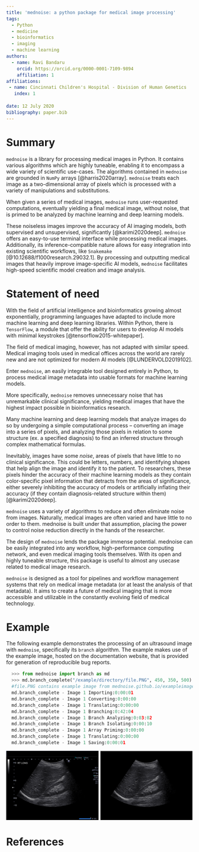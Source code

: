```yaml
---
title: 'mednoise: a python package for medical image processing'
tags:
  - Python
  - medicine
  - bioinformatics
  - imaging
  - machine learning
authors:
  - name: Ravi Bandaru
    orcid: https://orcid.org/0000-0001-7109-9894
    affiliation: 1
affiliations:
 - name: Cincinnati Children's Hospital - Division of Human Genetics
   index: 1
   
date: 12 July 2020
bibliography: paper.bib
---
```


# Summary

`mednoise` is a library for processing medical images in Python. It contains various algorithms which are highly tuneable, enabling it to encompass a wide variety of scientific use-cases. The algorithms contained in `mednoise` are grounded in `NumPy` arrays [@harris2020array]. `mednoise` treats each image as a two-dimensional array of pixels which is processed with a variety of manipulations and substitutions. 

When given a series of medical images, `mednoise` runs user-requested computations, eventually yielding a final medical image, without noise, that is primed to be analyzed by machine learning and deep learning models.

These noiseless images improve the accuracy of AI imaging models, both supervised and unsupervised, significantly [@karimi2020deep]. `mednoise` offers an easy-to-use terminal interface while processing medical images. Additionally, its inference-compatible nature allows for easy integration into existing scientific workflows, like `Snakemake` [@10.12688/f1000research.29032.1]. By processing and outputting medical images that heavily improve image-specific AI models, `mednoise` facilitates high-speed scientific model creation and image analysis.

# Statement of need

With the field of artificial intelligence and bioinformatics growing almost exponentially, programming languages have adapted to include more machine learning and deep learning libraries. Within Python, there is `TensorFlow`, a module that offer the ability for users to develop AI models with minimal keystrokes [@tensorflow2015-whitepaper].

The field of medical imaging, however, has not adapted with similar speed. Medical imaging tools used in medical offices across the world are rarely new and are not optimized for modern AI models [@LUNDERVOLD2019102].

Enter `mednoise`, an easily integrable tool designed entirely in Python, to process medical image metadata into usable formats for machine learning models.

More specifically, `mednoise` removes unnecessary noise that has unremarkable clinical significance, yielding medical images that have the highest impact possible in bioinformatics research.

Many machine learning and deep learning models that analyze images do so by undergoing a simple computational process – converting an image into a series of pixels, and analyzing those pixels in relation to some structure (ex. a specified diagnosis) to find an inferred structure through complex mathematical formulas.

Inevitably, images have some *noise*, areas of pixels that have little to no clinical significance. This could be letters, numbers, and identifying shapes that help align the image and identify it to the patient. To researchers, these pixels hinder the accuracy of their machine learning models as they contain color-specific pixel information that detracts from the areas of significance, either severely inhibiting the accuracy of models or artificially inflating their accuracy (if they contain diagnosis-related structure within them)[@karimi2020deep].

`mednoise` uses a variety of algorithms to reduce and often eliminate noise from images. Naturally, medical images are often varied and have little to no order to them. mednoise is built under that assumption, placing the power to control noise reduction directly in the hands of the researcher.

The design of `mednoise` lends the package immense potential. mednoise can be easily integrated into any workflow, high-performance computing network, and even medical imaging tools themselves. With its open and highly tuneable structure, this package is useful to almost any usecase related to medical image research.

`mednoise` is designed as a tool for pipelines and workflow management systems that rely on medical image metadata (or at least the analysis of that metadata). It aims to create a future of medical imaging that is more accessible and utilizable in the constantly evolving field of medical technology.

# Example
The following example demonstrates the processing of an ultrasound image with `mednoise`, specifically its `branch` algorithm. The example
makes use of the example image, hosted on the documentation website, that is provided for generation of reproducible bug reports. 
```python
  >>> from mednoise import branch as md
  >>> md.branch_complete("/example/directory/file.PNG", 450, 350, 500) 
  #file.PNG contains example image from mednoise.github.io/exampleimage.html
  md.branch_complete - Image 1 Importing:0:00:01
  md.branch_complete - Image 1 Converting:0:00:00
  md.branch_complete - Image 1 Translating:0:00:00
  md.branch_complete - Image 1 Branching:0:42:04
  md.branch_complete - Image 1 Branch Analyzing:0:03:02
  md.branch_complete - Image 1 Branch Isolating:0:00:10
  md.branch_complete - Image 1 Array Priming:0:00:00
  md.branch_complete - Image 1 Translating:0:00:00
  md.branch_complete - Image 1 Saving:0:00:01
```

![An example usage of `mednoise` with the input file (left) being silenced by the `branch_complete` algorithm yielding the final, primed image (right) \label{fig:one}](fig1.png)

# References
